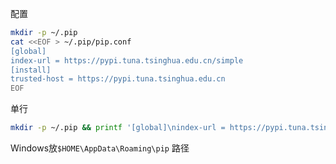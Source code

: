配置
```bash
mkdir -p ~/.pip
cat <<EOF > ~/.pip/pip.conf
[global]
index-url = https://pypi.tuna.tsinghua.edu.cn/simple
[install]
trusted-host = https://pypi.tuna.tsinghua.edu.cn
EOF
```
单行
```bash
mkdir -p ~/.pip && printf '[global]\nindex-url = https://pypi.tuna.tsinghua.edu.cn/simple\n[install]\ntrusted-host = https://pypi.tuna.tsinghua.edu.cn' > ~/.pip/pip.conf
```

Windows放```$HOME\AppData\Roaming\pip``` 路径